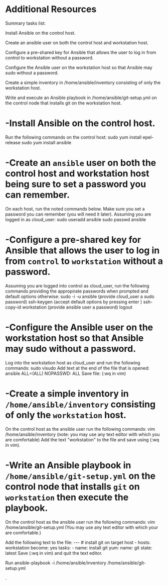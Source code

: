 # Additional Resources 

Summary tasks list:

Install Ansible on the control host.

Create an ansible user on both the control host and workstation host.

Configure a pre-shared key for Ansible that allows the user to log in from control to workstation without a password.

Configure the Ansible user on the workstation host so that Ansible may sudo without a password.

Create a simple inventory in /home/ansible/inventory consisting of only the workstation host.

Write and execute an Ansible playbook in /home/ansible/git-setup.yml on the control node that installs git on the workstation host.


# -Install Ansible on the control host.
Run the following commands on the control host:
sudo yum install epel-release
sudo yum install ansible

# -Create an `ansible` user on both the control host and workstation host being sure to set a password you can remember.
On each host, run the noted commands below. Make sure you set a password you can remember (you will need it later).
Assuming you are logged in as cloud_user:
sudo useradd ansible
sudo passwd ansible

# -Configure a pre-shared key for Ansible that allows the user to log in from `control` to `workstation` without a password.
Assuming you are logged into control as cloud_user, run the following commands providing the appropirate passwords when prompted and default options otherwise:
sudo -i -u ansible (provide cloud_user a sudo password)
ssh-keygen (accept default options by pressing enter )
ssh-copy-id workstation (provide ansible user a password)
logout

# -Configure the Ansible user on the workstation host so that Ansible may sudo without a password.
Log into the workstation host as cloud_user and run the following commands:
sudo visudo
Add text at the end of the file that is opened:
ansible ALL=(ALL) NOPASSWD: ALL
Save file:
(:wq in vim)

# -Create a simple inventory in `/home/ansible/inventory` consisting of only the `workstation` host.
On the control host as the ansible user run the following commands:
vim /home/ansible/inventory (note: you may use any text editor with which you are comfortable)
Add the text "workstation" to the file and save using (:wq in vim).

# -Write an Ansible playbook in `/home/ansible/git-setup.yml` on the control node that installs `git` on `workstation` then execute the playbook.
On the control host as the ansible user run the following commands:
vim /home/ansible/git-setup.yml (You may use any text editor with which your are comfortable.)

Add the following text to the file:
    --- # install git on target host
    - hosts: workstation
      become: yes
      tasks:
      - name: install git
        yum:
          name: git
          state: latest
Save (:wq in vim) and quit the text editor.

Run ansible-playbook -i /home/ansible/inventory /home/ansible/git-setup.yml


.


